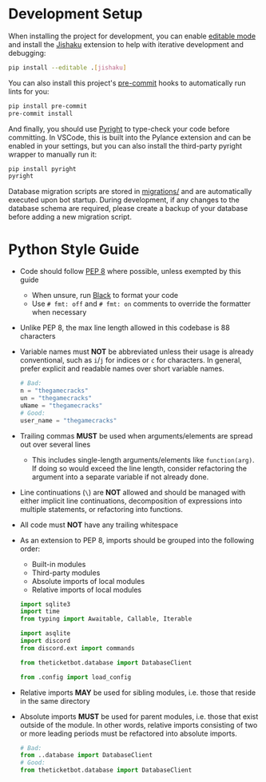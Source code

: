 # Development Setup

When installing the project for development, you can enable [editable mode]
and install the [Jishaku] extension to help with iterative development and
debugging:

```sh
pip install --editable .[jishaku]
```

[editable mode]: https://setuptools.pypa.io/en/latest/userguide/development_mode.html
[Jishaku]: https://github.com/Gorialis/jishaku

You can also install this project's [pre-commit] hooks to automatically
run lints for you:

```sh
pip install pre-commit
pre-commit install
```

[pre-commit]: https://pre-commit.com/

And finally, you should use [Pyright] to type-check your code before committing.
In VSCode, this is built into the Pylance extension and can be enabled in
your settings, but you can also install the third-party pyright wrapper
to manually run it:

```sh
pip install pyright
pyright
```

[Pyright]: https://microsoft.github.io/pyright/

Database migration scripts are stored in [migrations/] and are automatically
executed upon bot startup. During development, if any changes to the database
schema are required, please create a backup of your database before adding a
new migration script.

[migrations/]: https://github.com/thegamecracks/theticketbot/tree/main/src/theticketbot/migrations/

# Python Style Guide

- Code should follow [PEP 8] where possible, unless exempted by this guide
  - When unsure, run [Black] to format your code
  - Use `# fmt: off` and `# fmt: on` comments to override the formatter when necessary

- Unlike PEP 8, the max line length allowed in this codebase is 88 characters

- Variable names must **NOT** be abbreviated unless their usage is already
  conventional, such as `i`/`j` for indices or `c` for characters.
  In general, prefer explicit and readable names over short variable names.

  ```py
  # Bad:
  n = "thegamecracks"
  un = "thegamecracks"
  uName = "thegamecracks"
  # Good:
  user_name = "thegamecracks"
  ```

- Trailing commas **MUST** be used when arguments/elements are spread out
  over several lines
  - This includes single-length arguments/elements like `function(arg)`.
    If doing so would exceed the line length, consider refactoring the argument
    into a separate variable if not already done.

- Line continuations (`\`) are **NOT** allowed and should be managed with either
  implicit line continuations, decomposition of expressions into multiple statements,
  or refactoring into functions.

- All code must **NOT** have any trailing whitespace

- As an extension to PEP 8, imports should be grouped into the following order:
  - Built-in modules
  - Third-party modules
  - Absolute imports of local modules
  - Relative imports of local modules

  ```py
  import sqlite3
  import time
  from typing import Awaitable, Callable, Iterable

  import asqlite
  import discord
  from discord.ext import commands

  from theticketbot.database import DatabaseClient

  from .config import load_config
  ```

- Relative imports **MAY** be used for sibling modules, i.e. those that reside
  in the same directory

- Absolute imports **MUST** be used for parent modules, i.e. those that exist
  outside of the module. In other words, relative imports consisting of two
  or more leading periods must be refactored into absolute imports.

  ```py
  # Bad:
  from ..database import DatabaseClient
  # Good:
  from theticketbot.database import DatabaseClient
  ```

[PEP 8]: https://peps.python.org/pep-0008/
[Black]: https://black.readthedocs.io/en/stable/
